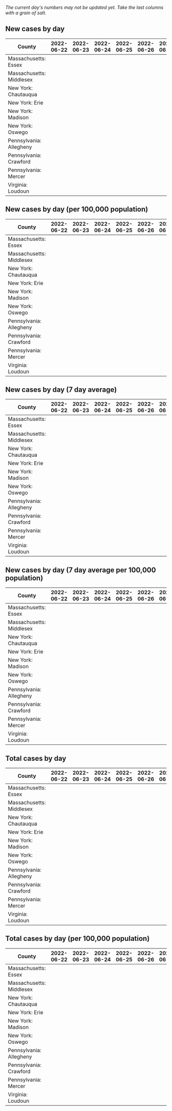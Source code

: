_The current day's numbers may not be updated yet. Take the last columns with a grain of salt._
## New cases by day

| County | 2022-06-22 | 2022-06-23 | 2022-06-24 | 2022-06-25 | 2022-06-26 | 2022-06-27 | 2022-06-28 |
| --- | --- | --- | --- | --- | --- | --- | --- |
| Massachusetts: Essex |  |  |  |  |  |  |  |
| Massachusetts: Middlesex |  |  |  |  |  |  |  |
| New York: Chautauqua |  |  |  |  |  |  |  |
| New York: Erie |  |  |  |  |  |  |  |
| New York: Madison |  |  |  |  |  |  |  |
| New York: Oswego |  |  |  |  |  |  |  |
| Pennsylvania: Allegheny |  |  |  |  |  |  |  |
| Pennsylvania: Crawford |  |  |  |  |  |  |  |
| Pennsylvania: Mercer |  |  |  |  |  |  |  |
| Virginia: Loudoun |  |  |  |  |  |  |  |

## New cases by day (per 100,000 population)

| County | 2022-06-22 | 2022-06-23 | 2022-06-24 | 2022-06-25 | 2022-06-26 | 2022-06-27 | 2022-06-28 |
| --- | --- | --- | --- | --- | --- | --- | --- |
| Massachusetts: Essex |  |  |  |  |  |  |  |
| Massachusetts: Middlesex |  |  |  |  |  |  |  |
| New York: Chautauqua |  |  |  |  |  |  |  |
| New York: Erie |  |  |  |  |  |  |  |
| New York: Madison |  |  |  |  |  |  |  |
| New York: Oswego |  |  |  |  |  |  |  |
| Pennsylvania: Allegheny |  |  |  |  |  |  |  |
| Pennsylvania: Crawford |  |  |  |  |  |  |  |
| Pennsylvania: Mercer |  |  |  |  |  |  |  |
| Virginia: Loudoun |  |  |  |  |  |  |  |

## New cases by day (7 day average)

| County | 2022-06-22 | 2022-06-23 | 2022-06-24 | 2022-06-25 | 2022-06-26 | 2022-06-27 | 2022-06-28 |
| --- | --- | --- | --- | --- | --- | --- | --- |
| Massachusetts: Essex |  |  |  |  |  |  |  |
| Massachusetts: Middlesex |  |  |  |  |  |  |  |
| New York: Chautauqua |  |  |  |  |  |  |  |
| New York: Erie |  |  |  |  |  |  |  |
| New York: Madison |  |  |  |  |  |  |  |
| New York: Oswego |  |  |  |  |  |  |  |
| Pennsylvania: Allegheny |  |  |  |  |  |  |  |
| Pennsylvania: Crawford |  |  |  |  |  |  |  |
| Pennsylvania: Mercer |  |  |  |  |  |  |  |
| Virginia: Loudoun |  |  |  |  |  |  |  |

## New cases by day (7 day average per 100,000 population)

| County | 2022-06-22 | 2022-06-23 | 2022-06-24 | 2022-06-25 | 2022-06-26 | 2022-06-27 | 2022-06-28 |
| --- | --- | --- | --- | --- | --- | --- | --- |
| Massachusetts: Essex |  |  |  |  |  |  |  |
| Massachusetts: Middlesex |  |  |  |  |  |  |  |
| New York: Chautauqua |  |  |  |  |  |  |  |
| New York: Erie |  |  |  |  |  |  |  |
| New York: Madison |  |  |  |  |  |  |  |
| New York: Oswego |  |  |  |  |  |  |  |
| Pennsylvania: Allegheny |  |  |  |  |  |  |  |
| Pennsylvania: Crawford |  |  |  |  |  |  |  |
| Pennsylvania: Mercer |  |  |  |  |  |  |  |
| Virginia: Loudoun |  |  |  |  |  |  |  |

## Total cases by day

| County | 2022-06-22 | 2022-06-23 | 2022-06-24 | 2022-06-25 | 2022-06-26 | 2022-06-27 | 2022-06-28 |
| --- | --- | --- | --- | --- | --- | --- | --- |
| Massachusetts: Essex |  |  |  |  |  |  | 224692 |
| Massachusetts: Middlesex |  |  |  |  |  |  | 378607 |
| New York: Chautauqua |  |  |  |  |  |  | 25823 |
| New York: Erie |  |  |  |  |  |  | 237233 |
| New York: Madison |  |  |  |  |  |  | 14750 |
| New York: Oswego |  |  |  |  |  |  | 29633 |
| Pennsylvania: Allegheny |  |  |  |  |  |  | 289042 |
| Pennsylvania: Crawford |  |  |  |  |  |  | 20951 |
| Pennsylvania: Mercer |  |  |  |  |  |  | 24412 |
| Virginia: Loudoun |  |  |  |  |  |  | 79696 |

## Total cases by day (per 100,000 population)

| County | 2022-06-22 | 2022-06-23 | 2022-06-24 | 2022-06-25 | 2022-06-26 | 2022-06-27 | 2022-06-28 |
| --- | --- | --- | --- | --- | --- | --- | --- |
| Massachusetts: Essex |  |  |  |  |  |  | 28476.8 |
| Massachusetts: Middlesex |  |  |  |  |  |  | 23491.2 |
| New York: Chautauqua |  |  |  |  |  |  | 20348.6 |
| New York: Erie |  |  |  |  |  |  | 25822.6 |
| New York: Madison |  |  |  |  |  |  | 20791.9 |
| New York: Oswego |  |  |  |  |  |  | 24267.7 |
| Pennsylvania: Allegheny |  |  |  |  |  |  | 23769.0 |
| Pennsylvania: Crawford |  |  |  |  |  |  | 24756.3 |
| Pennsylvania: Mercer |  |  |  |  |  |  | 22309.5 |
| Virginia: Loudoun |  |  |  |  |  |  | 19271.7 |
